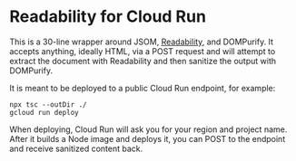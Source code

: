 # Readability for Cloud Run

This is a 30-line wrapper around JSOM, [Readability](https://github.com/mozilla/readability), and DOMPurify. It accepts anything, ideally HTML, via a POST request and will attempt to extract the document with Readability and then sanitize the output with DOMPurify.

It is meant to be deployed to a public Cloud Run endpoint, for example:

    npx tsc --outDir ./
    gcloud run deploy

When deploying, Cloud Run will ask you for your region and project name. After it builds a Node image and deploys it, you can POST to the endpoint and receive sanitized content back.
